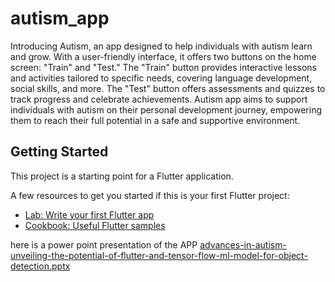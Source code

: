 # autism_app

Introducing Autism, an app designed to help individuals with autism learn and grow. With a user-friendly interface, it offers two buttons on the home screen: "Train" and "Test." The "Train" button provides interactive lessons and activities tailored to specific needs, covering language development, social skills, and more. The "Test" button offers assessments and quizzes to track progress and celebrate achievements. Autism app aims to support individuals with autism on their personal development journey, empowering them to reach their full potential in a safe and supportive environment.

## Getting Started

This project is a starting point for a Flutter application.

A few resources to get you started if this is your first Flutter project:

- [Lab: Write your first Flutter app](https://docs.flutter.dev/get-started/codelab)
- [Cookbook: Useful Flutter samples](https://docs.flutter.dev/cookbook)

here is a power point presentation of the APP
[advances-in-autism-unveiling-the-potential-of-flutter-and-tensor-flow-ml-model-for-object-detection.pptx](https://github.com/STORMPEGASUS/AUTISM-APP/files/12186234/advances-in-autism-unveiling-the-potential-of-flutter-and-tensor-flow-ml-model-for-object-detection.pptx)
